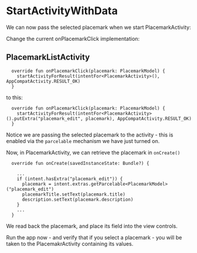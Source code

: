 # StartActivityWithData

We can now pass the selected placemark when we start PlacemarkActivity:

Change the current onPlacemarkClick implementation:

## PlacemarkListActivity

~~~
  override fun onPlacemarkClick(placemark: PlacemarkModel) {
    startActivityForResult(intentFor<PlacemarkActivity>(), AppCompatActivity.RESULT_OK)
  }
~~~

to this:

~~~
  override fun onPlacemarkClick(placemark: PlacemarkModel) {
    startActivityForResult(intentFor<PlacemarkActivity>().putExtra("placemark_edit", placemark), AppCompatActivity.RESULT_OK)
  }
~~~

Notice we are passing the selected placemark to the activity - this is enabled via the `parcelable` mechanism we have just turned on.

Now, in PlacemarkActivity, we can retrieve the placemark in `onCreate()`

~~~
  override fun onCreate(savedInstanceState: Bundle?) {

    ...
    if (intent.hasExtra("placemark_edit")) {
      placemark = intent.extras.getParcelable<PlacemarkModel>("placemark_edit")
      placemarkTitle.setText(placemark.title)
      description.setText(placemark.description)
    }
    ...
  }
~~~

We read back the placemark, and place its field into the view controls.

Run the app now - and verify that if you select a placemark - you will be taken to the PlacemakrActivity containing its values.